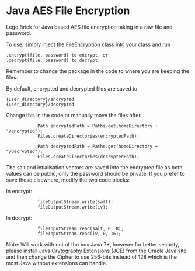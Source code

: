 # Java AES File Encryption
Lego Brick for Java based AES file encryption taking in a raw file and password.

To use, simply inject the FileEncryption class into your class and run 
  
    .encrypt(file, password) to encrypt, or
    .decrypt(file, password) to decrypt.
  
Remember to change the package in the code to where you are keeping the files.
  
By default, encrypted and decrypted files are saved to 
  
    {user_directory}/encrypted
    {user_directory}/decrypted

Change this in the code or manually move the files after.

                Path encryptedPath = Paths.get(homeDirectory + "/encrypted");
                Files.createDirectories(encryptedPath);
                
                Path decryptedPath = Paths.get(homeDirectory + "/decrypted");
                Files.createDirectories(decryptedPath);

The salt and intialisation vectors are saved into the encrypted file as both values can be public, only the password should be private. If you prefer to save these elsewhere, modify the two code blocks:

In encrypt:

                fileOutputStream.write(salt);
                fileOutputStream.write(iv);

In decrypt:

                fileInputStream.read(salt, 0, 8);
                fileInputStream.read(iv, 0, 16);

Note: Will work with out of the box Java 7+, however for better security, please install Java Crytography Extensions (JCE) from the Oracle Java site and then change the Cipher to use 256-bits instead of 128 which is the most Java without extensions can handle.
